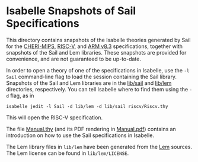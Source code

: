 # Isabelle Snapshots of Sail Specifications

This directory contains snapshots of the Isabelle theories generated by Sail
for the [CHERI-MIPS](cheri/), [RISC-V](riscv/), and [ARM v8.3](aarch64/)
specifications, together with snapshots of the Sail and Lem libraries.  These
snapshots are provided for convenience, and are not guaranteed to be
up-to-date.

In order to open a theory of one of the specifications in Isabelle, use the `-l
Sail` command-line flag to load the session containing the Sail library.
Snapshots of the Sail and Lem libraries are in the [lib/sail](lib/sail/) and
[lib/lem](lib/lem/) directories, respectively.  You can tell Isabelle where to
find them using the `-d` flag, as in

```
isabelle jedit -l Sail -d lib/lem -d lib/sail riscv/Riscv.thy
```

This will open the RISC-V specification.

The file [Manual.thy](Manual.thy) (and its PDF rendering in
[Manual.pdf](Manual.pdf)) contains an
introduction on how to use the Sail specifications in Isabelle.

The Lem library files in `lib/lem` have been generated from the
[Lem](https://github.com/rems-project/lem) sources.  The Lem license can be
found in `lib/lem/LICENSE`.
